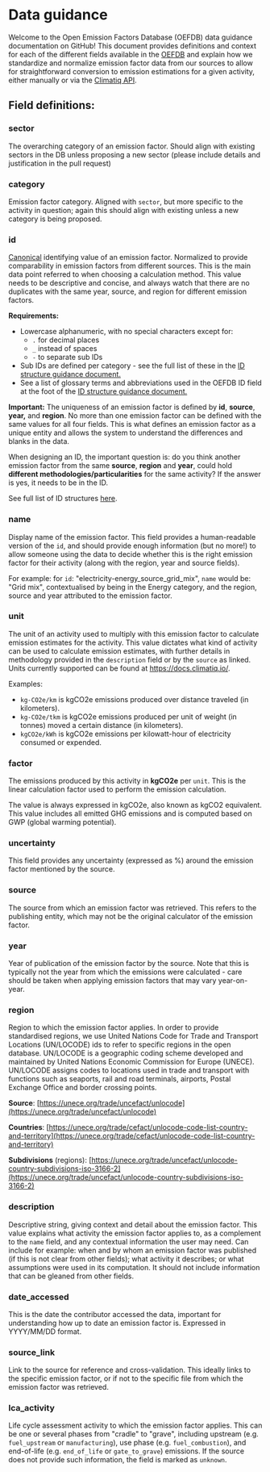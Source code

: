 # Data guidance

Welcome to the Open Emission Factors Database (OEFDB) data guidance documentation on GitHub! This document provides definitions and context for each of the different fields available in the [OEFDB](https://github.com/climatiq/Open-Emission-Factors-DB) and explain how we standardize and normalize emission factor data from our sources to allow for straightforward conversion to emission estimations for a given activity, either manually or via the [Climatiq API](https://docs.climatiq.io).

## Field definitions:

### sector

The overarching category of an emission factor. Should align with existing sectors in the DB unless proposing a new sector (please include details and justification in the pull request)

### category

Emission factor category. Aligned with `sector`, but more specific to the activity in question; again this should align with existing unless a new category is being proposed.

### id

[Canonical](https://en.wikipedia.org/wiki/Canonicalization) identifying value of an emission factor. Normalized to provide comparability in emission factors from different sources. This is the main data point referred to when choosing a calculation method. This value needs to be descriptive and concise, and always watch that there are no duplicates with the same year, source, and region for different emission factors.

**Requirements:** 

- Lowercase alphanumeric, with no special characters except for:
  - `.` for decimal places
  - `_` instead of spaces
  - `-` to separate sub IDs
- Sub IDs are defined per category - see the full list of these in the [ID structure guidance document.](/ID_STRUCTURE_GUIDANCE.md)
- See a list of glossary terms and abbreviations used in the OEFDB ID field at the foot of the [ID structure guidance document.](/ID_STRUCTURE_GUIDANCE.md)

**Important:** The uniqueness of an emission factor is defined by **id**, **source**, **year,** and **region**. No more than one emission factor can be defined with the same values for all four fields. This is what defines an emission factor as a unique entity and allows the system to understand the differences and blanks in the data. 

When designing an ID, the important question is: do you think another emission factor from the same **source**, **region** and **year**, could hold **different methodologies/particularities** for the same activity? If the answer is yes, it needs to be in the ID.

See full list of ID structures [here](/ID_STRUCTURE_GUIDANCE.md).

### name

Display name of the emission factor. This field provides a human-readable version of the `id`, and should provide enough information (but no more!) to allow someone using the data to decide whether this is the right emission factor for their activity (along with the region, year and source fields).

For example: for `id`: "electricity-energy_source_grid_mix", `name` would be: "Grid mix", contextualised by being in the Energy category, and the region, source and year attributed to the emission factor.

### unit

The unit of an activity used to multiply with this emission factor to calculate emission estimates for the activity. This value dictates what kind of activity can be used to calculate emission estimates, with further details in methodology provided in the `description` field or by the `source` as linked. Units currently supported can be found at https://docs.climatiq.io/.

Examples: 

- `kg-CO2e/km` is kgCO2e emissions produced over distance traveled (in kilometers).
- `kg-CO2e/tkm` is kgCO2e emissions produced per unit of weight (in tonnes) moved a certain distance (in kilometers).
- `kgCO2e/kWh` is kgCO2e emissions per kilowatt-hour of electricity consumed or expended.

### factor

The emissions produced by this activity in **kgCO2e** per `unit`. This is the linear calculation factor used to perform the emission calculation.

The value is always expressed in kgCO2e, also known as kgCO2 equivalent. This value includes all emitted GHG emissions and is computed based on GWP (global warming potential). 

### uncertainty

This field provides any uncertainty (expressed as %) around the emission factor mentioned by the source.

### source

The source from which an emission factor was retrieved. This refers to the publishing entity, which may not be the original calculator of the emission factor.

### year

Year of publication of the emission factor by the source. Note that this is typically not the year from which the emissions were calculated - care should be taken when applying emission factors that may vary year-on-year.

### region

Region to which the emission factor applies. In order to provide standardised regions, we use United Nations Code for Trade and Transport Locations (UN/LOCODE) ids to refer to specific regions in the open database. UN/LOCODE is a geographic coding scheme developed and maintained by United Nations Economic Commission for Europe (UNECE). UN/LOCODE assigns codes to locations used in trade and transport with functions such as seaports, rail and road terminals, airports, Postal Exchange Office and border crossing points.

**Source**: [https://unece.org/trade/uncefact/unlocode](https://unece.org/trade/uncefact/unlocode)

**Countries**: [https://unece.org/trade/cefact/unlocode-code-list-country-and-territory](https://unece.org/trade/cefact/unlocode-code-list-country-and-territory)

**Subdivisions** (regions): [https://unece.org/trade/uncefact/unlocode-country-subdivisions-iso-3166-2](https://unece.org/trade/uncefact/unlocode-country-subdivisions-iso-3166-2)

### description

Descriptive string, giving context and detail about the emission factor. This value explains what activity the emission factor applies to, as a complement to the `name` field, and any contextual information the user may need. Can include for example: when and by whom an emission factor was published (if this is not clear from other fields); what activity it describes; or what assumptions were used in its computation. It should not include information that can be gleaned from other fields.

### date_accessed

This is the date the contributor accessed the data, important for understanding how up to date an emission factor is. Expressed in YYYY/MM/DD format.

### source_link

Link to the source for reference and cross-validation. This ideally links to the specific emission factor, or if not to the specific file from which the emission factor was retrieved.

### lca_activity

Life cycle assessment activity to which the emission factor applies. This can be one or several phases from "cradle" to "grave", including upstream (e.g. `fuel_upstream` or `manufacturing`), use phase (e.g. `fuel_combustion`), and end-of-life (e.g. `end_of_life` or `gate_to_grave`) emissions. If the source does not provide such information, the field is marked as `unknown`. 
